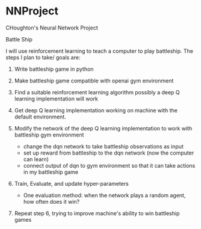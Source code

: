 # NNProject
CHoughton's Neural Network Project

Battle Ship

I will use reinforcement learning to teach a computer to play battleship. The steps I plan to take/ goals are: 

1. Write battleship game in python
2. Make battleship game compatible with openai gym environment
 
3. Find a suitable reinforcement learning algorithm
   possibly a deep Q learning implementation will work
4. Get deep Q learning implementation working on machine with the default environment.
5. Modify the network of the deep Q learning implementation to work with battleship gym environment
   - change the dqn network to take battleship observations as input
   - set up reward from battleship to the dqn network
   (now the computer can learn)
   - connect output of dqn to gym environment so that it can take actions in my battleship game
6. Train, Evaluate, and update hyper-parameters 
   - One evaluation method: when the network plays a random agent, how often does it win?
7. Repeat step 6, trying to improve machine's ability to win battleship games

